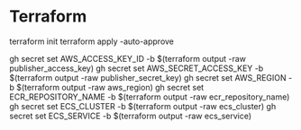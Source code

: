 # Terraform

terraform init
terraform apply -auto-approve

gh secret set AWS_ACCESS_KEY_ID -b $(terraform output -raw publisher_access_key)
gh secret set AWS_SECRET_ACCESS_KEY -b $(terraform output -raw publisher_secret_key)
gh secret set AWS_REGION -b $(terraform output -raw aws_region)
gh secret set ECR_REPOSITORY_NAME -b $(terraform output -raw ecr_repository_name)
gh secret set ECS_CLUSTER -b $(terraform output -raw ecs_cluster)
gh secret set ECS_SERVICE -b $(terraform output -raw ecs_service)
